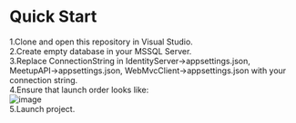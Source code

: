 # Quick Start
1.Clone and open this repository in Visual Studio.<br/>
2.Create empty database in your MSSQL Server.<br/>
3.Replace ConnectionString in IdentityServer->appsettings.json, MeetupAPI->appsettings.json, WebMvcClient->appsettings.json with your connection string.<br/>
4.Ensure that launch order looks like:<br/>![image](https://user-images.githubusercontent.com/93078951/221369252-f9c2e784-7899-45cd-828a-22bf4287059c.png)<br/>
5.Launch project.
